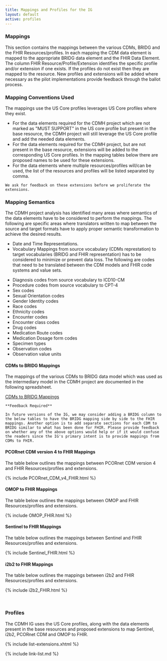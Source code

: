 ```yaml
---
title: Mappings and Profiles for the IG
layout: default
active: profiles
---
```

### Mappings

This section contains the mappings between the various CDMs, BRIDG and the FHIR Resources/profiles. In each mapping the CDM data element is mapped to the appropriate BRIDG data element and the FHIR Data Element. The column FHIR Resource/Profile/Extension identifies the specific profile and/or extension if one exists. If the profiles do not exist then they are mapped to the resource. New profiles and extensions will be added where necessary as the pilot implementations provide feedback through the ballot process.

### Mapping Conventions Used

The mappings use the US Core profiles leverages US Core profiles where they exist. 

* For the data elements required for the CDMH project which are not marked as "MUST SUPPORT" in the US core profile but present in the base resource, the CDMH project will still leverage the US Core profile and add the needed data elements.
* For the data elements required for the CDMH project, but are not present in the base resource, extensions will be added to the corresponding US Core profiles. In the mapping tables below there are proposed names to be used for these extensions. 
* For the data elements where multiple resources/profiles will/can be used, the list of the resources and profiles will be listed separated by comma.


```
We ask for feedback on these extensions before we proliferate the extensions.
```


### Mapping Semantics

The CDMH project analysis has identified many areas where semantics of the data elements have to be considered to perform the mappings. The following are specific areas where translators written to map between the source and target formats have to apply proper semantic transformation to achieve the desired results. 
* Date and Time Representations.
* Vocabulary Mappings from source vocabulary (CDMs represtation) to target vocabularies (BRIDG and FHIR representation) has to be considered to minimize or prevent data loss. The following are codes that need to be translated between the CDM models and FHIR code systems and value sets.
- Diagnosis codes from source vocabulary to ICD10-CM
- Procedure codes from source vocabulary to CPT-4
- Sex codes
- Sexual Orientation codes
- Gender Identity codes
- Race codes
- Ethnicity codes
- Encounter codes
- Encounter class codes
- Drug codes
- Medication Route codes
- Medication Dosage form codes
- Specimen types
- Observation codes
- Observation value units

#### CDMs to BRIDG Mappings 

The mappings of the various CDMs to BRIDG data model which was used as the intermediary model in the CDMH project are documented in the following spreadsheet.

[CDMs to BRIDG Mappings](https://drive.google.com/file/d/194nwCX3dBMU7cfCO8no7XFVHA6I3WlYm/view?usp=sharing)

```
**Feedback Required**

In future versions of the IG, we may consider adding a BRIDG column to the below tables to have the BRIDG mapping side by side to the FHIR mappings. Another option is to add separate sections for each CDM to BRIDG similar to what has been done for FHIR. Please provide feedback on whether any of the above options would help or if it would confuse the readers since the IG's primary intent is to provide mappings from CDMs to FHIR.

```

#### PCORnet CDM version 4 to FHIR Mappings

The table below outlines the mappings between PCORnet CDM version 4 and FHIR Resources/profiles and extensions.


{% include PCORnet_CDM_v4_FHIR.html %}



#### OMOP to FHIR Mappings

The table below outlines the mappings between OMOP and FHIR Resources/profiles and extensions.


{% include OMOP_FHIR.html %}



#### Sentinel to FHIR Mappings

The table below outlines the mappings between Sentinel and FHIR Resources/profiles and extensions.


{% include Sentinel_FHIR.html %}



#### i2b2 to FHIR Mappings

The table below outlines the mappings between i2b2 and FHIR Resources/profiles and extensions.


{% include i2b2_FHIR.html %}


<br />



### Profiles

The CDMH IG uses the US Core profiles, along with the data elements present in the base resources and proposed extensions to map Sentinel, i2b2, PCORnet CDM and OMOP to FHIR.


{% include list-extensions.xhtml %}


{% include link-list.md %}

<br />
